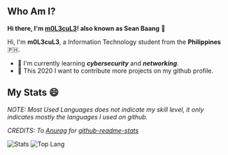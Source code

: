 ## Who Am I?
__Hi there, I'm [m0L3cuL3](https://github.com/m0L3cuL3)! also known as Sean Baang__ :wave:

Hi, I'm **m0L3cuL3**, a Information Technology student from the **Philippines** :philippines:.

+ :dart: I'm currently learning **_cybersecurity_** and **_networking_**.
+ :jigsaw: This 2020 I want to contribute more projects on my github profile.

## My Stats :smile:

*NOTE: Most Used Languages does not indicate my skill level, it only indicates mostly the languages I used on github.*

*CREDITS: To [Anurag](https://github.com/anuraghazra) for [github-readme-stats](https://github.com/anuraghazra/github-readme-stats)*

![Stats](https://github-readme-stats.vercel.app/api?username=m0L3cuL3&show_icons=true&theme=tokyonight)
![Top Lang](https://github-readme-stats.vercel.app/api/top-langs/?username=m0L3cuL3&theme=tokyonight)


